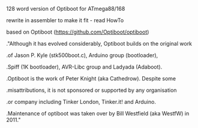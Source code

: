 128 word version of Optiboot for ATmega88/168

rewrite in assembler to make it fit - read HowTo

based on Optiboot (https://github.com/Optiboot/optiboot)                     

."Although it has evolved considerably, Optiboot builds on the original work

.of Jason P. Kyle (stk500boot.c), Arduino group (bootloader),                   

.Spiff (1K bootloader), AVR-Libc group and Ladyada (Adaboot).                   

.Optiboot is the work of Peter Knight (aka Cathedrow). Despite some             

.misattributions, it is not sponsored or supported by any organisation          

.or company including Tinker London, Tinker.it! and Arduino.                    

.Maintenance of optiboot was taken over by Bill Westfield (aka WestfW) in 2011."

